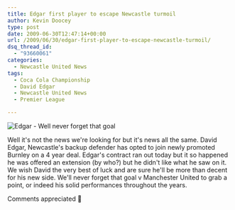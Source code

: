 ```yaml
---
title: Edgar first player to escape Newcastle turmoil
author: Kevin Doocey
type: post
date: 2009-06-30T12:47:14+00:00
url: /2009/06/30/edgar-first-player-to-escape-newcastle-turmoil/
dsq_thread_id:
  - "93660061"
categories:
  - Newcastle United News
tags:
  - Coca Cola Championship
  - David Edgar
  - Newcastle United News
  - Premier League

---
```

![Edgar - Well never forget that goal](http://newsimg.bbc.co.uk/media/images/42404000/jpg/_42404029_edgar_pa416.jpg)

Well it's not the news we're looking for but it's news all the same. David Edgar, Newcastle's backup defender has opted  to join newly promoted Burnley on a 4 year deal. Edgar's contract ran out today but it so happened he was offered an extension (by who?) but he didn't like what he saw on it. We wish David the very best of luck and are sure he'll be more than decent for his new side. We'll never forget that goal v Manchester United to grab a point, or indeed his solid performances throughout the years.

Comments appreciated 🙂
